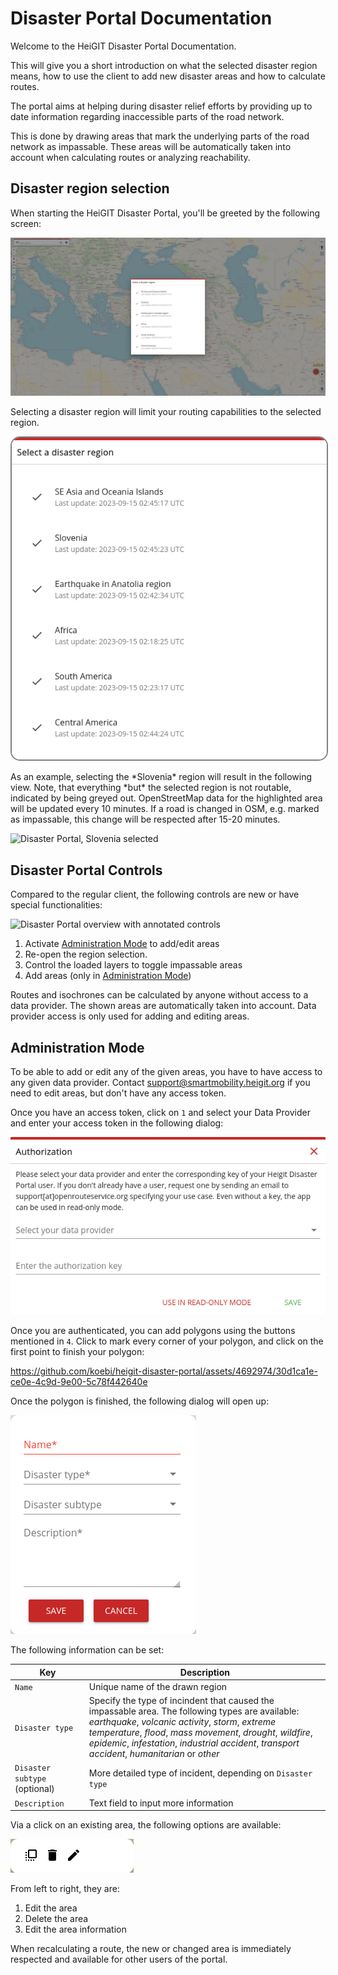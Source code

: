 # Disaster Portal Documentation

Welcome to the HeiGIT Disaster Portal Documentation.

This will give you a short introduction on what the selected disaster region
means, how to use the client to add new disaster areas and how to calculate
routes.

The portal aims at helping during disaster relief efforts by providing up to
date information regarding inaccessible parts of the road network.

This is done by drawing areas that mark the underlying parts of the road
network as impassable. These areas will be automatically taken into account
when calculating routes or analyzing reachability.

## Disaster region selection

When starting the HeiGIT Disaster Portal, you'll be greeted by the following screen:

![Disaster Portal starting page showing disaster region selection](img/disaster_portal_overview_with_selection.png)

Selecting a disaster region will limit your routing capabilities to the selected region.

<p align=center>
    <img src="img/disaster_region_selection.png" style="border: 2px solid  gray; border-radius:15px" />
</p>
As an example, selecting the *Slovenia* region will result in the following
view.  Note, that everything *but* the selected region is not routable,
indicated by being greyed out.  OpenStreetMap data for the highlighted area
will be updated every 10 minutes. If a road is changed in OSM, e.g. marked as
impassable, this change will be respected after 15-20 minutes.

![Disaster Portal, Slovenia selected](img/disaster_portal_overview.png)

## Disaster Portal Controls

Compared to the regular client, the following controls are new or have special functionalities:

![Disaster Portal overview with annotated controls](img/disaster_portal_annotated.png)

1. Activate [Administration Mode](#administration-mode) to add/edit areas
2. Re-open the region selection.
3. Control the loaded layers to toggle impassable areas
4. Add areas (only in [Administration Mode](#administration-mode))

Routes and isochrones can be calculated by anyone without access to a data
provider. The shown areas are automatically taken into account.  Data provider
access is only used for adding and editing areas.

## Administration Mode

To be able to add or edit any of the given areas, you have to have access to any given data provider.
Contact support@smartmobility.heigit.org if you need to edit areas, but don't have any access token.

Once you have an access token, click on `1` and select your Data Provider and enter your access token in the following dialog:

![Data Provider Authentication](img/data_provider_selection.png)

Once you are authenticated, you can add polygons using the buttons mentioned in `4`.
Click to mark every corner of your polygon, and click on the first point to finish your polygon:

https://github.com/koebi/heigit-disaster-portal/assets/4692974/30d1ca1e-ce0e-4c9d-9e00-5c78f442640e

Once the polygon is finished, the following dialog will open up:

![Editing description for new region](img/new_region_description.png)

The following information can be set:


| Key         | Description |
| ----------- | ----------- |
| `Name` | Unique name of the drawn region |
| `Disaster type` | Specify the type of incindent that caused the impassable area. The following types are available: <br />  _earthquake_, _volcanic activity_, _storm_, _extreme temperature_, _flood_, _mass movement_, _drought_, _wildfire_, _epidemic_, _infestation_, _industrial accident_, _transport accident_, _humanitarian_ or _other_ |
| `Disaster subtype` (optional) | More detailed type of incident, depending on `Disaster type` |
| `Description` | Text field to input more information |

Via a click on an existing area, the following options are available:

![Options for existing area](img/area_left_click_overlay.png)

From left to right, they are:

1. Edit the area
2. Delete the area
3. Edit the area information

When recalculating a route, the new or changed area is immediately respected and available for other users of the portal.
